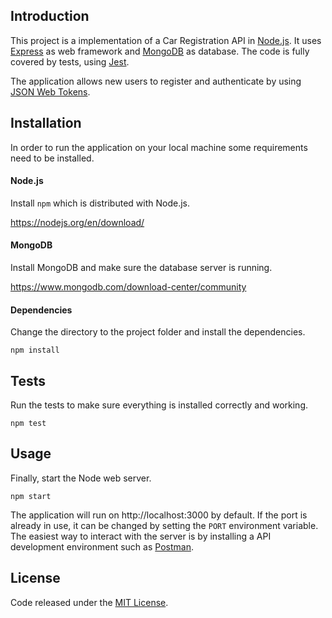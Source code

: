 ## Introduction

This project is a implementation of a Car Registration API in [Node.js](https://nodejs.org/en/).
It uses [Express](https://expressjs.com/) as web framework and [MongoDB](https://www.mongodb.com/) as database.
The code is fully covered by tests, using [Jest](https://jestjs.io/).

The application allows new users to register and authenticate by using [JSON Web Tokens](https://jwt.io/).


## Installation

In order to run the application on your local machine some requirements need to be installed.

#### Node.js

Install `npm` which is distributed with Node.js.

https://nodejs.org/en/download/

#### MongoDB

Install MongoDB and make sure the database server is running.

https://www.mongodb.com/download-center/community

#### Dependencies

Change the directory to the project folder and install the dependencies.

```
npm install
```

## Tests

Run the tests to make sure everything is installed correctly and working.

```
npm test
```

## Usage

Finally, start the Node web server.

```
npm start
```

The application will run on http://localhost:3000 by default.
If the port is already in use, it can be changed by setting the `PORT` environment variable.
The easiest way to interact with the server is by installing a API development environment such as [Postman](https://www.getpostman.com/).

## License

Code released under the [MIT License](https://github.com/nflaig/car-rental-api/blob/master/LICENSE).
